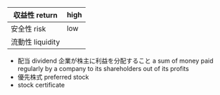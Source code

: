 
| 収益性 return    | high |
| ------------- | ---- |
| 安全性 risk      | low  |
| 流動性 liquidity |      |
- 配当 dividend
    企業が株主に利益を分配すること
    a sum of money paid regularly by a company to its shareholders out of its profits
- 優先株式 preferred stock
- stock certificate